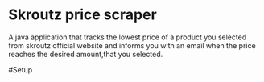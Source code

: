# Skroutz price scraper

A java application that tracks the lowest price of a product you selected from skroutz official website and informs you with an email when the price reaches the desired amount,that you selected.

#Setup


